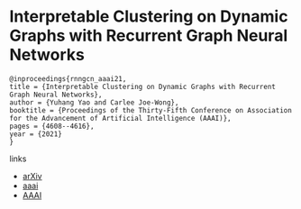 # Interpretable Clustering on Dynamic Graphs with Recurrent Graph Neural Networks

```
@inproceedings{rnngcn_aaai21,
title = {Interpretable Clustering on Dynamic Graphs with Recurrent Graph Neural Networks},
author = {Yuhang Yao and Carlee Joe-Wong},
booktitle = {Proceedings of the Thirty-Fifth Conference on Association for the Advancement of Artificial Intelligence (AAAI)},
pages = {4608--4616},
year = {2021}
}
```

links
- [arXiv](https://arxiv.org/abs/2012.08740)
- [aaai](https://www.aaai.org/AAAI21Papers/AAAI-833.YaoY.pdf)
- [AAAI](https://ojs.aaai.org/index.php/AAAI/article/view/16590)
